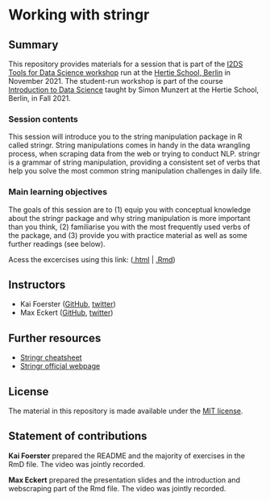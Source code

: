 
# Working with stringr


## Summary

This repository provides materials for a session that is part of the [I2DS Tools for Data Science workshop](https://github.com/intro-to-data-science-21-workshop) run at the [Hertie School, Berlin](https://www.hertie-school.org/en/) in November 2021. The student-run workshop is part of the course [Introduction to Data Science](https://github.com/intro-to-data-science-21) taught by Simon Munzert at the Hertie School, Berlin, in Fall 2021.

### Session contents

This session will introduce you to the string manipulation package in R called stringr. String manipulations comes in handy in the data wrangling process, when scraping data from the web or trying to conduct NLP. stringr is a grammar of string manipulation, providing a consistent set of verbs that help you solve the most common string manipulation challenges in daily life. 

### Main learning objectives

The goals of this session are to (1) equip you with conceptual knowledge about the stringr package and why string manipulation is more important than you think, (2) familiarise you with the most frequently used verbs of the package, and (3) provide you with practice material as well as some further readings (see below).

Acess the excercises using this link: ([.html](https://rawcdn.githack.com/intro-to-data-science-21-workshop/06-KaiFoerster-string_manipulation/9797721fba47da222244a17a8b2e57d54b4aaee9/stringr_workshop.html) | [.Rmd](https://github.com/intro-to-data-science-21-workshop/06-KaiFoerster-string_manipulation/blob/main/stringr_workshop.Rmd))


## Instructors

- Kai Foerster ([GitHub](https://github.com/kaifoerster), [twitter](https://twitter.com/kai_foe))
- Max Eckert ([GitHub](https://github.com/m-b-e), [twitter](https://twitter.com/mabrec1))


## Further resources

- [Stringr cheatsheet](https://github.com/rstudio/cheatsheets/raw/master/strings.pdf)
- [Stringr official webpage](https://stringr.tidyverse.org/)


## License

The material in this repository is made available under the [MIT license](http://opensource.org/licenses/mit-license.php). 

## Statement of contributions

**Kai Foerster** prepared the README and the majority of  exercises in the RmD file. The video was jointly recorded.

**Max Eckert** prepared the presentation slides and the introduction and webscraping part of the Rmd file. The video was jointly recorded.

